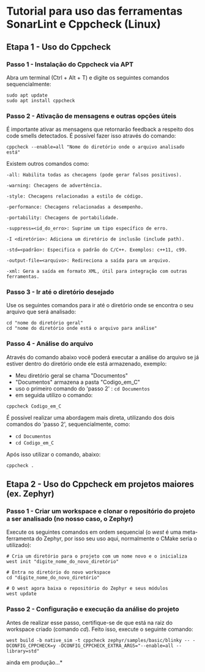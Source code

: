 # Tutorial para uso das ferramentas SonarLint e Cppcheck (Linux)
## Etapa 1 - Uso do Cppcheck
### Passo 1 - Instalação do Cppcheck via APT
Abra um terminal (Ctrl + Alt + T) e digite os seguintes comandos sequencialmente:
```
sudo apt update
sudo apt install cppcheck
```
### Passo 2 - Ativação de mensagens e outras opções úteis
É importante ativar as mensagens que retornarão feedback a respeito dos code smells detectados. É possível fazer isso através do comando:
```
cppcheck --enable=all "Nome do diretório onde o arquivo analisado está"
```
Existem outros comandos como:
```
-all: Habilita todas as checagens (pode gerar falsos positivos).

-warning: Checagens de advertência.

-style: Checagens relacionadas a estilo de código.

-performance: Checagens relacionadas a desempenho.

-portability: Checagens de portabilidade.

-suppress=<id_do_erro>: Suprime um tipo específico de erro.

-I <diretório>: Adiciona um diretório de inclusão (include path).

-std=<padrão>: Especifica o padrão do C/C++. Exemplos: c++11, c99.

-output-file=<arquivo>: Redireciona a saída para um arquivo.

-xml: Gera a saída em formato XML, útil para integração com outras ferramentas.
```
### Passo 3 - Ir até o diretório desejado
Use os seguintes comandos para ir até o diretório onde se encontra o seu arquivo que será analisado:
```
cd "nome do diretório geral"
cd "nome do diretório onde está o arquivo para análise"
```
### Passo 4 - Análise do arquivo
Através do comando abaixo você poderá executar a análise do arquivo se já estiver dentro do diretório onde ele está armazenado, exemplo:
- Meu diretório geral se chama "Documentos"
- "Documentos" armazena a pasta "Codigo_em_C"
- uso o primeiro comando do 'passo 2' : `cd Documentos`
- em seguida utilizo o comando:
```
cppcheck Codigo_em_C
```
É possível realizar uma abordagem mais direta, utilizando dos dois comandos do 'passo 2', sequencialmente, como:
- `cd Documentos`
- `cd Codigo_em_C`
  
Após isso utilizar o comando, abaixo:
```
cppcheck .
```
## Etapa 2 - Uso do Cppcheck em projetos maiores (ex. Zephyr)
### Passo 1 - Criar um workspace e clonar o repositório do projeto a ser analisado (no nosso caso, o Zephyr)
Execute os seguintes comandos em ordem sequencial (o _west_ é uma meta-ferramenta do Zephyr, por isso seu uso aqui, normalmente o CMake seria o utilizado):
```
# Cria um diretório para o projeto com um nome novo e o inicializa
west init "digite_nome_do_novo_diretório"

# Entra no diretório do novo workspace
cd "digite_nome_do_novo_diretório"

# O west agora baixa o repositório do Zephyr e seus módulos
west update
```
### Passo 2 - Configuração e execução da análise do projeto
Antes de realizar esse passo, certifique-se de que está na raiz do workspace criado (comando _cd_).
Feito isso, execute o seguinte comando:
```
west build -b native_sim -t cppcheck zephyr/samples/basic/blinky -- -DCONFIG_CPPCHECK=y -DCONFIG_CPPCHECK_EXTRA_ARGS="--enable=all --library=std"
```
ainda em produção...*

